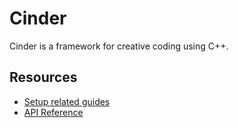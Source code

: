 # Cinder

Cinder is a framework for creative coding using C++.

## Resources

* [Setup related guides](https://libcinder.org/docs/branch/master/guides/index.html)
* [API Reference](https://libcinder.org/docs/branch/master/reference/index.html)
